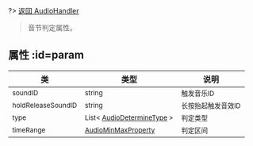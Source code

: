 
?> [返回 AudioHandler](md/scripts/Salt/AudioHandler.md?id=connected)

> 音节判定属性。

## 属性 :id=param

类 | 类型 |  说明
-------- |  ----- |  -----
<small>soundID</small>  | <small>string</small> | <small>触发音乐ID</small>
<small>holdReleaseSoundID</small>  | <small>string</small> | <small>长按抬起触发音效ID</small>
<small>type</small>  | <small>List< [AudioDetermineType](md/scripts/Salt/AudioHandler/AudioDetermineType.md) ></small> | <small>判定类型</small>
<small>timeRange</small>  | <small>[AudioMinMaxProperty](md/scripts/Salt/AudioHandler/AudioMinMaxProperty.md)</small> | <small>判定区间</small>

